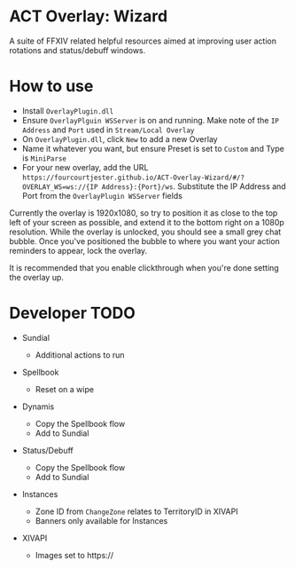 # ACT Overlay: Wizard

A suite of FFXIV related helpful resources aimed at improving user action rotations and status/debuff windows.

# How to use

- Install `OverlayPlugin.dll`
- Ensure `OverlayPlguin WSServer` is on and running. Make note of the `IP Address` and `Port` used in `Stream/Local Overlay`
- On `OverlayPlugin.dll`, click `New` to add a new Overlay
- Name it whatever you want, but ensure Preset is set to `Custom` and Type is `MiniParse`
- For your new overlay, add the URL `https://fourcourtjester.github.io/ACT-Overlay-Wizard/#/?OVERLAY_WS=ws://{IP Address}:{Port}/ws`. Substitute the IP Address and Port from the `OverlayPlugin WSServer` fields

Currently the overlay is 1920x1080, so try to position it as close to the top left of your screen as possible, and extend it to the bottom right on a 1080p resolution. While the overlay is unlocked, you should see a small grey chat bubble. Once you've positioned the bubble to where you want your action reminders to appear, lock the overlay.

It is recommended that you enable clickthrough when you're done setting the overlay up.

# Developer TODO
- Sundial
    - Additional actions to run

- Spellbook
    - Reset on a wipe

- Dynamis
    - Copy the Spellbook flow
    - Add to Sundial

- Status/Debuff
    - Copy the Spellbook flow
    - Add to Sundial

- Instances
    - Zone ID from `ChangeZone` relates to TerritoryID in XIVAPI
    - Banners only available for Instances

- XIVAPI
    - Images set to https://